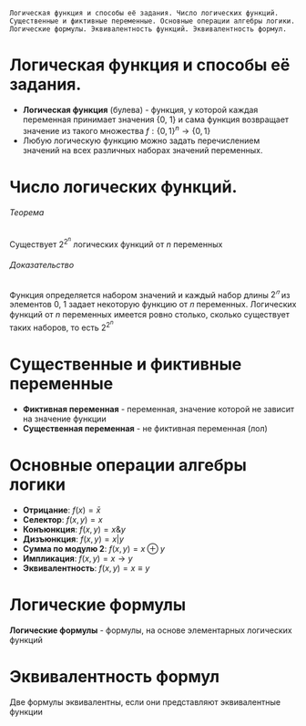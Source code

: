 	Логическая функция и способы её задания. Число логических функций.
	Существенные и фиктивные переменные. Основные операции алгебры логики.
	Логические формулы. Эквивалентность функций. Эквивалентность формул.

# Логическая функция и способы её задания.
- **Логическая функция** (булева) - функция, у которой каждая переменная принимает значения {0, 1} и сама функция возвращает значение из такого множества $f:\{0,1\}^n \rightarrow \{0,1\}$
- Любую логическую функцию можно задать перечислением значений на всех различных наборах значений переменных.
# Число логических функций.
###### Теорема 
Существует $2^{2^n}$ логических функций от $n$ переменных
###### Доказательство
Функция определяется набором значений и каждый набор длины $2^𝑛$ из элементов 0, 1 задает некоторую функцию от 𝑛 переменных. Логических функций от $n$ переменных имеется ровно столько, сколько существует таких наборов, тo есть $2^{2^n}$
# Существенные и фиктивные переменные
- **Фиктивная переменная** - переменная, значение которой не зависит на значение функции
- **Существенная переменная** - не фиктивная переменная (лол)
# Основные операции алгебры логики
- **Отрицание**: $f(x) = \bar x$
- **Селектор**: $f(x, y) = x$
- **Конъюнкция**: $f(x, y) = x\&y$
- **Дизъюнкция**: $f(x, y) = x|y$
- **Сумма по модулю 2**: $f(x, y) = x \oplus y$
- **Импликация**: $f(x,y) = x \rightarrow y$
- **Эквивалентность**: $f(x, y) = x \equiv y$
# Логические формулы
**Логические формулы** - формулы, на основе элементарных логических функций
# Эквивалентность формул
Две формулы эквивалентны, если они представляют эквивалентные функции